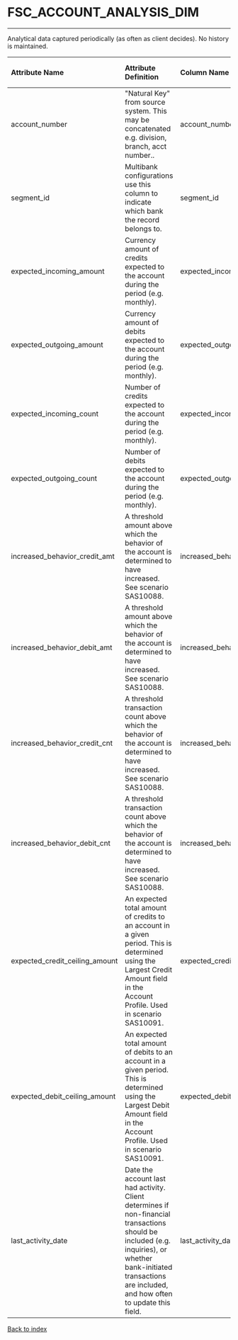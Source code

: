# FSC_ACCOUNT_ANALYSIS_DIM

---

Analytical data captured periodically (as often as client decides).  No history is maintained.

| Attribute Name                 | Attribute Definition                                                                                                                                                                                               | Column Name                    | Column Data Type   | Column Null Option   | Column Is PK   | Column Is FK   |
|:-------------------------------|:-------------------------------------------------------------------------------------------------------------------------------------------------------------------------------------------------------------------|:-------------------------------|:-------------------|:---------------------|:---------------|:---------------|
| account_number                 | "Natural Key" from source system.  This may be concatenated e.g. division, branch, acct number..                                                                                                                   | account_number                 | VARCHAR2(50)       | Not Null             | Yes            | No             |
| segment_id                     | Multibank configurations use this column to indicate which bank the record belongs to.                                                                                                                             | segment_id                     | VARCHAR2(128)      | Not Null             | Yes            | No             |
| expected_incoming_amount       | Currency amount of credits expected to the account during the period (e.g. monthly).                                                                                                                               | expected_incoming_amount       | NUMBER(18,5)       | Null                 | No             | No             |
| expected_outgoing_amount       | Currency amount of debits expected to the account during the period (e.g. monthly).                                                                                                                                | expected_outgoing_amount       | NUMBER(18,5)       | Null                 | No             | No             |
| expected_incoming_count        | Number of credits expected to the account during the period (e.g. monthly).                                                                                                                                        | expected_incoming_count        | NUMBER(10)         | Null                 | No             | No             |
| expected_outgoing_count        | Number of debits expected to the account during the period (e.g. monthly).                                                                                                                                         | expected_outgoing_count        | NUMBER(10)         | Null                 | No             | No             |
| increased_behavior_credit_amt  | A threshold amount above which the behavior of the account is determined to have increased. See scenario SAS10088.                                                                                                 | increased_behavior_credit_amt  | NUMBER(18,5)       | Null                 | No             | No             |
| increased_behavior_debit_amt   | A threshold amount above which the behavior of the account is determined to have increased. See scenario SAS10088.                                                                                                 | increased_behavior_debit_amt   | NUMBER(18,5)       | Null                 | No             | No             |
| increased_behavior_credit_cnt  | A threshold transaction count above which the behavior of the account is determined to have increased. See scenario SAS10088.                                                                                      | increased_behavior_credit_cnt  | NUMBER(15,5)       | Null                 | No             | No             |
| increased_behavior_debit_cnt   | A threshold transaction count above which the behavior of the account is determined to have increased. See scenario SAS10088.                                                                                      | increased_behavior_debit_cnt   | NUMBER(15,5)       | Null                 | No             | No             |
| expected_credit_ceiling_amount | An expected total amount of credits to an account in a given period.  This is determined using the Largest Credit Amount field in the Account Profile.  Used in scenario SAS10091.                                 | expected_credit_ceiling_amount | NUMBER(18,5)       | Null                 | No             | No             |
| expected_debit_ceiling_amount  | An expected total amount of debits to an account in a given period.  This is determined using the Largest Debit Amount field in the Account Profile.  Used in scenario SAS10091.                                   | expected_debit_ceiling_amount  | NUMBER(18,5)       | Null                 | No             | No             |
| last_activity_date             | Date the account last had activity.  Client determines if non-financial transactions should be included (e.g. inquiries), or whether bank-initiated transactions are included, and how often to update this field. | last_activity_date             | DATE               | Null                 | No             | No             |

[Back to index](./README.md)
